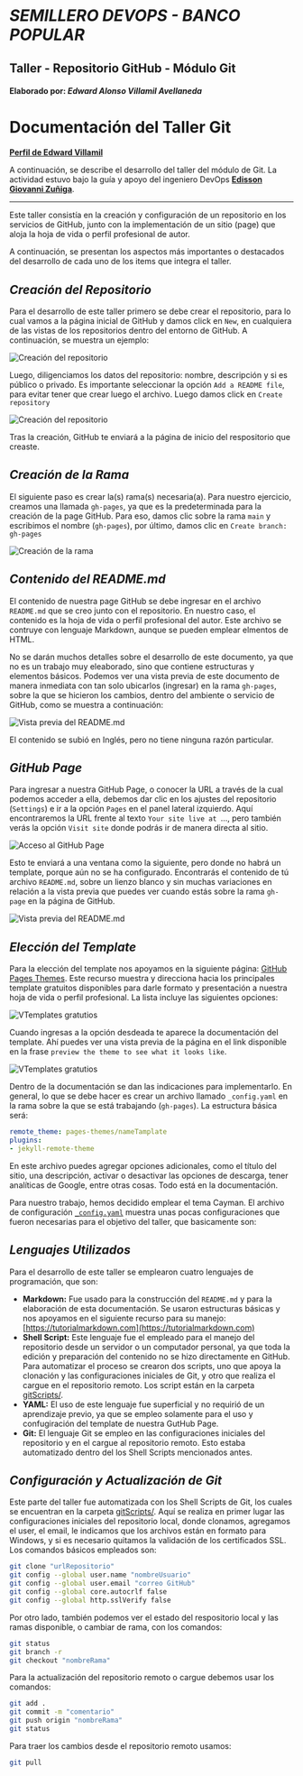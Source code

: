# ***SEMILLERO DEVOPS - BANCO POPULAR***
## **Taller - Repositorio GitHub - Módulo Git**
#### **Elaborado por:** *Edward Alonso Villamil Avellaneda*

# **Documentación del Taller Git**

[**Perfil de Edward Villamil**](https://eavillamila.github.io/Personal-Profile-Edward-Villamil/)

A continuación, se describe el desarrollo del taller del módulo de Git. La actividad estuvo bajo la guía y apoyo del ingeniero DevOps [**Edisson Giovanni Zuñiga**](https://giovanemere.github.io/Edisson-Giovanni-Z-Lopez/).

---------

Este taller consistía en la creación y configuración de un repositorio en los servicios de GitHub, junto con la implementación de un sitio (page) que aloja la hoja de vida o perfil profesional de autor.

A continuación, se presentan los aspectos más importantes o destacados del desarrollo de cada uno de los items que integra el taller.

## *Creación del Repositorio*

Para el desarrollo de este taller primero se debe crear el repositorio, para lo cual vamos a la página inicial de GitHub y damos click en `New`, en cualquiera de las vistas de los repositorios dentro del entorno de GitHub. A continuación, se muestra un ejemplo:

![Creación del repositorio](pictures/step1.jpg)

Luego, diligenciamos los datos del repositorio: nombre, descripción y si es público o privado. Es importante seleccionar la opción `Add a README file`, para evitar tener que crear luego el archivo. Luego damos click en `Create repository`

![Creación del repositorio](pictures/step2.jpg)

Tras la creación, GitHub te enviará a la página de inicio del respositorio que creaste. 

## *Creación de la Rama*

El siguiente paso es crear la(s) rama(s) necesaria(a). Para nuestro ejercicio, creamos una llamada `gh-pages`, ya que es la predeterminada para la creación de la page GitHub. Para eso, damos clic sobre la rama `main` y escribimos el nombre (`gh-pages`), por último, damos clic en `Create branch: gh-pages`

![Creación de la rama](pictures/step3.jpg)

## *Contenido del README.md*

El contenido de nuestra page GitHub se debe ingresar en el archivo `README.md` que se creo junto con el repositorio. En nuestro caso, el contenido es la hoja de vida o perfil profesional del autor. Este archivo se contruye con lenguaje Markdown, aunque se pueden emplear elmentos de HTML.

No se darán muchos detalles sobre el desarrollo de este documento, ya que no es un trabajo muy eleaborado, sino que contiene estructuras y elementos básicos. Podemos ver una vista previa de este documento de manera inmediata con tan solo ubicarlos (ingresar) en la rama `gh-pages`, sobre la que se hicieron los cambios, dentro del ambiente o servicio de GitHub, como se muestra a continuación:

![Vista previa del README.md](pictures/preview.jpg)

El contenido se subió en Inglés, pero no tiene ninguna razón particular.

## *GitHub Page*

Para ingresar a nuestra GitHub Page, o conocer la URL a través de la cual podemos acceder a ella, debemos dar clic en los ajustes del repositorio (`Settings`) e ir a la opción `Pages` en el panel lateral izquierdo. Aquí encontraremos la URL frente al texto `Your site live at `..., pero también verás la opción `Visit site` donde podrás ir de manera directa al sitio.

![Acceso al GitHub Page](pictures/step4.jpg)

Esto te enviará a una ventana como la siguiente, pero donde no habrá un template, porque aún no se ha configurado. Encontrarás el contenido de tú archivo `README.md`, sobre un lienzo blanco y sin muchas variaciones en relación a la vista previa que puedes ver cuando estás sobre la rama `gh-page` en la página de GitHub.

![Vista previa del README.md](pictures/step5.jpg)

## *Elección del Template*

Para la elección del template nos apoyamos en la siguiente página: [GitHub Pages Themes](https://pages.github.com/themes/). Este recurso muestra y direcciona hacia los principales template gratuitos disponibles para darle formato y presentación a nuestra hoja de vida o perfil profesional. La lista incluye las siguientes opciones:

![VTemplates gratutios](pictures/templates.jpg)

Cuando ingresas a la opción desdeada te aparece la documentación del template. Ahí puedes ver una vista previa de la página en el link disponible en la frase `preview the theme to see what it looks like`.

![VTemplates gratutios](pictures/docTemplate.jpg)

Dentro de la documentación se dan las indicaciones para implementarlo. En general, lo que se debe hacer es crear un archivo llamado `_config.yaml` en la rama sobre la que se está trabajando (`gh-pages`). La estructura básica será:

```yml
remote_theme: pages-themes/nameTamplate
plugins:
- jekyll-remote-theme
```

En este archivo puedes agregar opciones adicionales, como el título del sitio, una descripción, activar o desactivar las opciones de descarga, tener analíticas de Google, entre otras cosas. Todo está en la documentación.

Para nuestro trabajo, hemos decidido emplear el tema Cayman. El archivo de configuración [`_config.yaml`](https://github.com/eavillamila/Personal-Profile-Edward-Villamil/blob/gh-pages/_config.yaml) muestra unas pocas configuraciones que fueron necesarias para el objetivo del taller, que basicamente son: 

## *Lenguajes Utilizados*

Para el desarrollo de este taller se emplearon cuatro lenguajes de programación, que son:

* **Markdown:** Fue usado para la construcción del `README.md` y para la elaboración de esta documentación. Se usaron estructuras básicas y nos apoyamos en el siguiente recurso para su manejo: [https://tutorialmarkdown.com](https://tutorialmarkdown.com)
* **Shell Script:** Este lenguaje fue el empleado para el manejo del repositorio desde un servidor o un computador personal, ya que toda la edición y preparación del contenido no se hizo directamente en GitHub. Para automatizar el proceso se crearon dos scripts, uno que apoya la clonación y las configuraciones iniciales de Git, y otro que realiza el cargue en el repositorio remoto. Los script están en la carpeta [gitScripts/](https://github.com/eavillamila/Personal-Profile-Edward-Villamil/tree/gh-pages/gitScripts).
* **YAML:** El uso de este lenguaje fue superficial y no requirió de un aprendizaje previo, ya que se empleo solamente para el uso y confugiración del template de nuestra GutHub Page.
* **Git:** El lenguaje Git se empleo en las configuraciones iniciales del repositorio y en el cargue al repositorio remoto. Esto estaba automatizado dentro del los Shell Scripts mencionados antes.



## *Configuración y Actualización de Git*

Este parte del taller fue automatizada con los Shell Scripts de Git, los cuales se encuentran en la carpeta [gitScripts/](https://github.com/eavillamila/Personal-Profile-Edward-Villamil/tree/gh-pages/gitScripts). Aquí se realiza en primer lugar las configuraciones iniciales del repositorio local, donde clonamos, agregamos el user, el email, le indicamos que los archivos están en formato para Windows, y si es necesario quitamos la validación de los certificados SSL. Los comandos básicos empleados son:

```bash
git clone "urlRepositorio"
git config --global user.name "nombreUsuario"
git config --global user.email "correo GitHub"
git config --global core.autocrlf false
git config --global http.sslVerify false
```

Por otro lado, también podemos ver el estado del respositorio local y las ramas disponible, o cambiar de rama, con los comandos:

```bash
git status
git branch -r
git checkout "nombreRama"
```
 
Para la actualización del repositorio remoto o cargue debemos usar los comandos:

```bash
git add .
git commit -m "comentario"
git push origin "nombreRama"
git status
```

Para traer los cambios desde el repositorio remoto usamos:

```bash
git pull
```